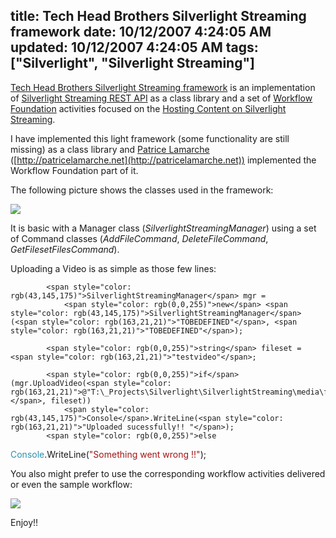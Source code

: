 title: Tech Head Brothers Silverlight Streaming framework
date: 10/12/2007 4:24:05 AM
updated: 10/12/2007 4:24:05 AM
tags: ["Silverlight", "Silverlight Streaming"]
---
[Tech Head Brothers Silverlight Streaming framework](http://www.codeplex.com/THBSLSFramework) is an implementation of [Silverlight Streaming REST API](http://msdn2.microsoft.com/en-us/library/bb851621.aspx) as a class library and a set of [Workflow Foundation](http://msdn.microsoft.com/workflow/) activities focused on the [Hosting Content on Silverlight Streaming](http://msdn2.microsoft.com/en-us/library/bb802532.aspx).  

I have implemented this light framework (some functionality are still missing) as a class library and [Patrice Lamarche](http://www.techheadbrothers.com/Auteurs.aspx/patrice-lamarche) ([http://patricelamarche.net](http://patricelamarche.net)) implemented the Workflow Foundation part of it.  

The following picture shows the classes used in the framework:  

![](http://farm3.static.flickr.com/2404/1544834652_bb88cafa0d_o.jpg) 

It is basic with a Manager class (*SilverlightStreamingManager*) using a set of Command classes (*AddFileCommand*, *DeleteFileCommand*, *GetFilesetFilesCommand*).

Uploading a Video is as simple as those few lines:

            <span style="color: rgb(43,145,175)">SilverlightStreamingManager</span> mgr =
                <span style="color: rgb(0,0,255)">new</span> <span style="color: rgb(43,145,175)">SilverlightStreamingManager</span>(<span style="color: rgb(163,21,21)">"TOBEDEFINED"</span>, <span style="color: rgb(163,21,21)">"TOBEDEFINED"</span>);

            <span style="color: rgb(0,0,255)">string</span> fileset = <span style="color: rgb(163,21,21)">"testvideo"</span>;

            <span style="color: rgb(0,0,255)">if</span> (mgr.UploadVideo(<span style="color: rgb(163,21,21)">@"T:\_Projects\Silverlight\SilverlightStreaming\media\fiona.wmv"</span>, fileset))
                <span style="color: rgb(43,145,175)">Console</span>.WriteLine(<span style="color: rgb(163,21,21)">"Uploaded sucessfully!! "</span>);
            <span style="color: rgb(0,0,255)">else
</span>                <span style="color: rgb(43,145,175)">Console</span>.WriteLine(<span style="color: rgb(163,21,21)">"Something went wrong !!"</span>);

You also might prefer to use the corresponding workflow activities delivered or even the sample workflow:

![](http://farm3.static.flickr.com/2166/1544053443_2beb3e2919_o.jpg) 

Enjoy!!

